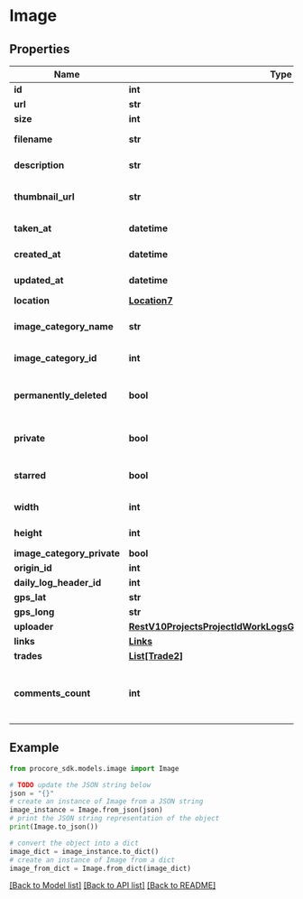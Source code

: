 # Image


## Properties

Name | Type | Description | Notes
------------ | ------------- | ------------- | -------------
**id** | **int** | Image ID | [optional] 
**url** | **str** | Image url | [optional] 
**size** | **int** | Image size | [optional] 
**filename** | **str** | Image file name | [optional] 
**description** | **str** | Image description | [optional] 
**thumbnail_url** | **str** | Image thumbnail url | [optional] 
**taken_at** | **datetime** | Image taken at | [optional] 
**created_at** | **datetime** | Image created at | [optional] 
**updated_at** | **datetime** | Image updated at | [optional] 
**location** | [**Location7**](Location7.md) |  | [optional] 
**image_category_name** | **str** | Image Category Name | [optional] 
**image_category_id** | **int** | Image Category ID | [optional] 
**permanently_deleted** | **bool** | Image permanent deletion status | [optional] 
**private** | **bool** | Image private status | [optional] 
**starred** | **bool** | Image starred status | [optional] 
**width** | **int** | Image width | [optional] 
**height** | **int** | Image height | [optional] 
**image_category_private** | **bool** |  | [optional] 
**origin_id** | **int** |  | [optional] 
**daily_log_header_id** | **int** |  | [optional] 
**gps_lat** | **str** |  | [optional] 
**gps_long** | **str** |  | [optional] 
**uploader** | [**RestV10ProjectsProjectIdWorkLogsGet200ResponseInnerCreatedBy**](RestV10ProjectsProjectIdWorkLogsGet200ResponseInnerCreatedBy.md) |  | [optional] 
**links** | [**Links**](Links.md) |  | [optional] 
**trades** | [**List[Trade2]**](Trade2.md) |  | [optional] 
**comments_count** | **int** | the number of comments on this image | [optional] 

## Example

```python
from procore_sdk.models.image import Image

# TODO update the JSON string below
json = "{}"
# create an instance of Image from a JSON string
image_instance = Image.from_json(json)
# print the JSON string representation of the object
print(Image.to_json())

# convert the object into a dict
image_dict = image_instance.to_dict()
# create an instance of Image from a dict
image_from_dict = Image.from_dict(image_dict)
```
[[Back to Model list]](../README.md#documentation-for-models) [[Back to API list]](../README.md#documentation-for-api-endpoints) [[Back to README]](../README.md)


